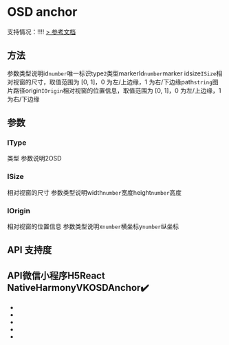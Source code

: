 # OSD anchor
支持情况：!!!!
[> 参考文档
](https://developers.weixin.qq.com/miniprogram/dev/api/ai/visionkit/VKOSDAnchor.html)
## 方法[​](VKOSDAnchor.html#方法)
参数类型说明id`number`唯一标识type`2`类型markerId`number`marker idsize`ISize`相对视窗的尺寸，取值范围为 [0, 1]，0 为左/上边缘，1 为右/下边缘path`string`图片路径origin`IOrigin`相对视窗的位置信息，取值范围为 [0, 1]，0 为左/上边缘，1 为右/下边缘
## 参数[​](VKOSDAnchor.html#参数)
### IType[​](VKOSDAnchor.html#itype)
类型
参数说明2OSD
### ISize[​](VKOSDAnchor.html#isize)
相对视窗的尺寸
参数类型说明width`number`宽度height`number`高度
### IOrigin[​](VKOSDAnchor.html#iorigin)
相对视窗的位置信息
参数类型说明x`number`横坐标y`number`纵坐标
## API 支持度[​](VKOSDAnchor.html#api-支持度)
API微信小程序H5React NativeHarmonyVKOSDAnchor✔️
- 
- 

- 
- 
- 

-
